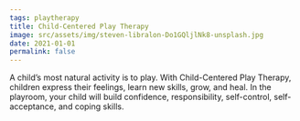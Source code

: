 ```yaml
---
tags: playtherapy
title: Child-Centered Play Therapy
image: src/assets/img/steven-libralon-Do1GQljlNk8-unsplash.jpg
date: 2021-01-01
permalink: false
---
```

A child’s most natural activity is to play. With Child-Centered Play Therapy, children express their feelings, learn
new skills, grow, and heal. In the playroom, your child will build confidence, responsibility, self-control,
self-acceptance, and coping skills.
